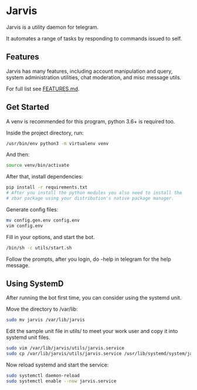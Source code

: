 # Jarvis

Jarvis is a utility daemon for telegram.

It automates a range of tasks by responding to commands issued to self.

## Features

Jarvis has many features, including account manipulation and query, system administration utilities, chat moderation,
and misc message utils.

For full list see [FEATURES.md](https://git.stykers.moe/users/stykers/repos/jarvis/browse/FEATURES.md).

## Get Started

A venv is recommended for this program, python 3.6+ is required too.

Inside the project directory, run:

```bash
/usr/bin/env python3 -m virtualenv venv
```

And then:

```bash
source venv/bin/activate
```

After that, install dependencies:

```bash
pip install -r requirements.txt
# After you install the python modules you also need to install the 
# zbar package using your distribution's native package manager.
```

Generate config files:

```bash
mv config.gen.env config.env
vim config.env
```

Fill in your options, and start the bot.

```bash
/bin/sh -c utils/start.sh
```

Follow the prompts, after you login, do -help in telegram for the help message.

## Using SystemD

After running the bot first time, you can consider using the systemd unit.

Move the directory to /var/lib:

```bash
sudo mv jarvis /var/lib/jarvis
```

Edit the sample unit file in utils/ to meet your work user and copy it into systemd unit files.

```bash
sudo vim /var/lib/jarvis/utils/jarvis.service
sudo cp /var/lib/jarvis/utils/jarvis.service /usr/lib/systemd/system/jarvis.service
```

Now reload systemd and start the service:

```bash
sudo systemctl daemon-reload
sudo systemctl enable --now jarvis.service
```